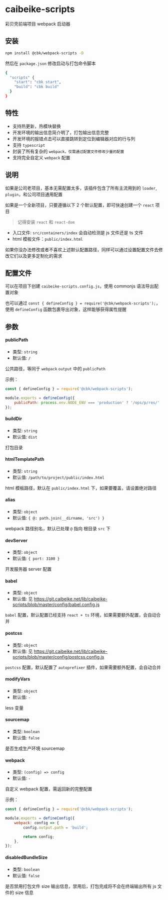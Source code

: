 # caibeike-scripts

彩贝壳前端项目 webpack 启动器

## 安装

```bash
npm install @cbk/webpack-scripts -D
```

然后在 `package.json` 修改启动与打包命令脚本

```bash
{
  "scripts" {
    "start": "cbk start",
    "build": "cbk build"
  }
}
```

## 特性

-   支持热更新，热模块替换
-   开发环境的输出信息简介明了，打包输出信息完整
-   开发环境的报错点击可以直接跳转到定位到编辑器对应的行与列
-   支持 `typescript`
-   封装了所有复杂的 `webpack，仅需通过配置文件修改少量的配置`
-   支持完全自定义 `webpack` 配置

## 说明

如果是公司老项目，基本无需配置太多，该插件包含了所有主流用到的 `loader`, `plugin`，和公司项目通用配置

如果是一个全新项目，只要遵循以下 2 个默认配置，即可快速创建一个 `react` 项目

> 记得安装 `react` 和 `react-dom`

-   入口文件: `src/containers/index` 会自动检测是 js 文件还是 ts 文件
-   html 模板文件：`public/index.html`

如果你没办法修改或者不喜欢上述默认配置路径，同样可以通过设置配置文件去修改它们以及更多定制化的需求

## 配置文件

可以在项目下创建 `caibeike-scripts.config.js`，使用 commonjs 语法导出配置对象

也可以通过 `const { defineConfig } = require('@cbk/webpack-scripts');`，使用 `defineConfig` 函数包裹导出对象，这样能够获得属性提醒

## 参数

#### publicPath

-   类型: `string`
-   默认值: `/`

公共路径，等同于 `webpack` `output` 中的 `publicPath`

示例：

```js
const { defineConfig } = require('@cbk/webpack-scripts');

module.exports = defineConfig({
    publicPath: process.env.NODE_ENV === 'production' ? '/ops/p/res/' : '/',
});
```

#### buildDir

-   类型: `string`
-   默认值: `dist`

打包目录

#### htmlTemplatePath

-   类型: `string`
-   默认值: `/path/to/project/public/index.html`

html 模板路径，默认在 `public/index.html` 下，如果要覆盖，请设置绝对路径

#### alias

-   类型: `object`
-   默认值: `{ @: path.join(__dirname, 'src') }`

webpack 路径别名，默认已处理 `@` 指向 根目录 `src` 下

#### devServer

-   类型: `object`
-   默认值: `{ port: 3100 }`

开发服务器 server 配置

#### babel

-   类型: `object`
-   默认值: 见 https://git.caibeike.net/lib/caibeike-scripts/blob/master/config/babel.config.js

`babel` 配置，默认配置已经支持 `react + ts` 环境，如果需要额外配置，会自动合并

#### postcss

-   类型: `object`
-   默认值: 见 https://git.caibeike.net/lib/caibeike-scripts/blob/master/config/postcss.config.js

`postcss` 配置，默认配置了 `autoprefixer` 插件，如果需要额外配置，会自动合并

#### modifyVars

-   类型: `object`
-   默认值: `-`

less 变量

#### sourcemap

-   类型: `boolean`
-   默认值: `false`

是否生成生产环境 sourcemap

#### webpack

-   类型: `(config) => config`
-   默认值: `-`

自定义 webpack 配置，需返回新的完整配置

示例：

```js
const { defineConfig } = require('@cbk/webpack-scripts');

module.exports = defineConfig({
    webpack: config => {
        config.output.path = 'build';

        return config;
    },
});
```

#### disabledBundleSize

-   类型: `boolean`
-   默认值: `false`

是否禁用打包文件 size 输出信息，禁用后，打包完成将不会在终端输出所有 js 文件的 size 信息
